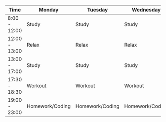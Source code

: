 | Time          | Monday          | Tuesday         | Wednesday       | Thursday        | Friday          | Saturday | Sunday  |
|---------------|-----------------|-----------------|-----------------|-----------------|-----------------|----------|---------|
| 8:00 - 12:00  | Study           | Study           | Study           | Study           | Study           | Study    | Study   |
| 12:00 - 13:00 | Relax           | Relax           | Relax           | Relax           | Relax           | Relax    | Relax   |
| 13:00 - 17:00 | Study           | Study           | Study           | Study           | Study           | Coding   | Coding  |
| 17:30 - 18:30 | Workout         | Workout         | Workout         | Workout         | Workout         | Workout  | Workout |
| 19:00 - 23:00 | Homework/Coding | Homework/Coding | Homework/Coding | Homework/Coding | Homework/Coding | Coding   | Coding  |
